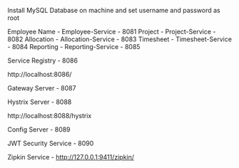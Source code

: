 Install MySQL Database on machine and set username and password as root

Employee Name - Employee-Service - 8081
Project - Project-Service - 8082 
Allocation - Allocation-Service - 8083
Timesheet - Timesheet-Service - 8084
Reporting - Reporting-Service - 8085

Service Registry - 8086

http://localhost:8086/ 

Gateway Server  - 8087

Hystrix Server - 8088

http://localhost:8088/hystrix

Config Server - 8089

JWT Security Service - 8090

Zipkin Service - http://127.0.0.1:9411/zipkin/
